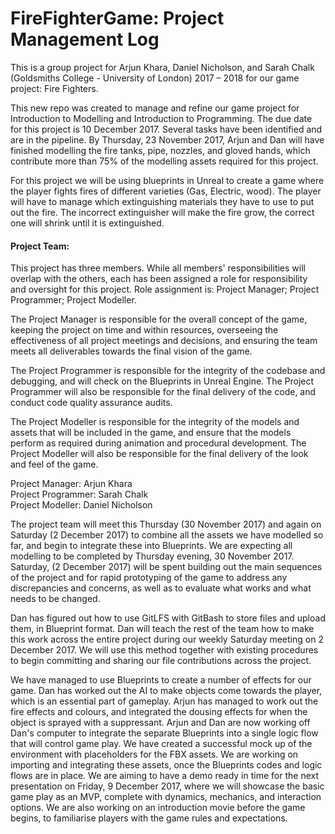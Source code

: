 # FireFighterGame: Project Management Log
This is a group project for Arjun Khara, Daniel Nicholson, and Sarah Chalk (Goldsmiths College - University of London) 2017 – 2018 for our game project: Fire Fighters.

This new repo was created to manage and refine our game project for Introduction to Modelling and Introduction to Programming. The due date for this project is 10 December 2017. Several tasks have been identified and are in the pipeline. By Thursday, 23 November 2017, Arjun and Dan will have finished modelling the fire tanks, pipe, nozzles, and gloved hands, which contribute more than 75% of the modelling assets required for this project.

For this project we will be using blueprints in Unreal to create a game where the player fights fires of different varieties (Gas, Electric, wood). The player will have to manage which extinguishing materials they have to use to put out the fire. The incorrect extinguisher will make the fire grow, the correct one will shrink until it is extinguished.

<h4>Project Team:</h4>
This project has three members. While all members' responsibilities will overlap with the others, each has been assigned a role for responsibility and oversight for this project. Role assignment is: Project Manager; Project Programmer; Project Modeller. 

The Project Manager is responsible for the overall concept of the game, keeping the project on time and within resources, overseeing the effectiveness of all project meetings and decisions, and ensuring the team meets all deliverables towards the final vision of the game.

The Project Programmer is responsible for the integrity of the codebase and debugging, and will check on the Blueprints in Unreal Engine. The Project Programmer will also be responsible for the final delivery of the code, and conduct code quality assurance audits.

The Project Modeller is responsible for the integrity of the models and assets that will be included in the game, and ensure that the models perform as required during animation and procedural development. The Project Modeller will also be responsible for the final delivery of the look and feel of the game.

Project Manager: Arjun Khara<br/>
Project Programmer: Sarah Chalk<br/>
Project Modeller: Daniel Nicholson<br/>

The project team will meet this Thursday (30 November 2017) and again on Saturday (2 December 2017) to combine all the assets we have modelled so far, and begin to integrate these into Blueprints. We are expecting all modelling to be completed by Thursday evening, 30 November 2017. Saturday, (2 December 2017) will be spent building out the main sequences of the project and for rapid prototyping of the game to address any discrepancies and concerns, as well as to evaluate what works and what needs to be changed.

Dan has figured out how to use GitLFS with GitBash to store files and upload them, in Blueprint format. Dan will teach the rest of the team how to make this work across the entire project during our weekly Saturday meeting on 2 December 2017. We will use this method together with existing procedures to begin committing and sharing our file contributions across the project.

We have managed to use Blueprints to create a number of effects for our game. Dan has worked out the AI to make objects come towards the player, which is an essential part of gameplay. Arjun has managed to work out the fire effects and colours, and integrated the dousing effects for when the object is sprayed with a suppressant. Arjun and Dan are now working off Dan's computer to integrate the separate Blueprints into a single logic flow that will control game play. We have  created a successful mock up of the environment with placeholders for the FBX assets. We are working on importing and integrating these assets, once the Blueprints codes and logic flows are in place. We are aiming to have a demo ready in time for the next presentation on Friday, 9 December 2017, where we will showcase the basic game play as an MVP, complete with dynamics, mechanics, and interaction options. We are also working on an introduction movie before the game begins, to familiarise players with the game rules and expectations.



